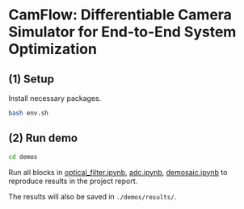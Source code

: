# CamFlow: Differentiable Camera Simulator for End-to-End System Optimization



## (1) Setup
Install necessary packages.
```bash
bash env.sh
```

## (2) Run demo
```bash
cd demos
```
Run all blocks in 
[optical_filter.ipynb](./demos/optical_filter.ipynb), [adc.ipynb](./demos/adc.ipynb), [demosaic.ipynb](./demos/demosaic.ipynb) to reproduce results in the project report.

The results will also be saved in `./demos/results/`.